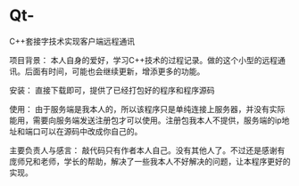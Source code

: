 # Qt-
C++套接字技术实现客户端远程通讯

项目背景：
本人自身的爱好，学习C++技术的过程记录。做的这个小型的远程通讯。后面有时间，可能也会继续更新，增添更多的功能。

安装：
直接下载即可，提供了已经打包好的程序和程序源码

使用：
由于服务端是我本人的，所以该程序只是单纯连接上服务器，并没有实际能用，需要向服务端发送注册包才可以使用。注册包我本人不提供，服务端的ip地址和端口可以在源码中改成你自己的。

主要负责人与感言：
敲代码只有作者本人自己。没有其他人了。不过还是感谢有庞师兄和老师，学长的帮助，解决了一些我本人不好解决的问题，让本程序更好的实现。

